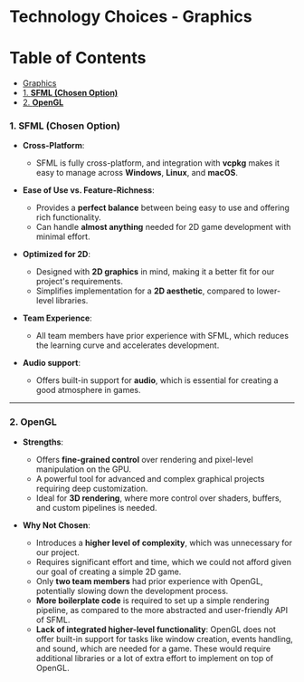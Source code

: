 # Technology Choices - Graphics

Table of Contents
=================

   * [Graphics](#graphics)
   * [1. **SFML (Chosen Option)**](#1-sfml-chosen-option)
   * [2. **OpenGL**](#2-opengl)

### 1. **SFML (Chosen Option)**

- **Cross-Platform**:  
  - SFML is fully cross-platform, and integration with **vcpkg** makes it easy to manage across **Windows**, **Linux**, and **macOS**.  

- **Ease of Use vs. Feature-Richness**:  
  - Provides a **perfect balance** between being easy to use and offering rich functionality.  
  - Can handle **almost anything** needed for 2D game development with minimal effort.  

- **Optimized for 2D**:  
  - Designed with **2D graphics** in mind, making it a better fit for our project's requirements.  
  - Simplifies implementation for a **2D aesthetic**, compared to lower-level libraries.  

- **Team Experience**:  
  - All team members have prior experience with SFML, which reduces the learning curve and accelerates development.  

- **Audio support**:  
  - Offers built-in support for **audio**, which is essential for creating a good atmosphere in games.

---

### 2. **OpenGL**

- **Strengths**:  
  - Offers **fine-grained control** over rendering and pixel-level manipulation on the GPU.  
  - A powerful tool for advanced and complex graphical projects requiring deep customization.  
  - Ideal for **3D rendering**, where more control over shaders, buffers, and custom pipelines is needed.  

- **Why Not Chosen**:  
  - Introduces a **higher level of complexity**, which was unnecessary for our project.
  - Requires significant effort and time, which we could not afford given our goal of creating a simple 2D game.  
  - Only **two team members** had prior experience with OpenGL, potentially slowing down the development process.  
  - **More boilerplate code** is required to set up a simple rendering pipeline, as compared to the more abstracted and user-friendly API of SFML.  
  - **Lack of integrated higher-level functionality**: OpenGL does not offer built-in support for tasks like window creation, events handling, and sound, which are needed for a game. These would require additional libraries or a lot of extra effort to implement on top of OpenGL.  






